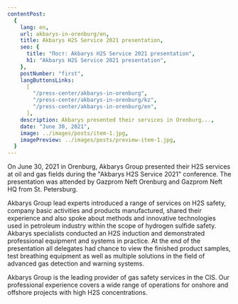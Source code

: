 ```yaml
---
contentPost:
  {
    lang: en,
    url: akbarys-in-orenburg/en,
    title: Akbarys H2S Service 2021 presentation,
    seo: {
      title: "Пост: Akbarys H2S Service 2021 presentation",
      h1: "Akbarys H2S Service 2021 presentation",
    },
    postNumber: "first",
    langButtonsLinks:
      [
        "/press-center/akbarys-in-orenburg",
        "/press-center/akbarys-in-orenburg/kz",
        "/press-center/akbarys-in-orenburg/en",
      ],
    description: Akbarys presented their services in Orenburg...,
    date: "June 30, 2021",
    image: ../images/posts/item-1.jpg,
    imagePreview: ../images/posts/preview-item-1.jpg,
  }
---
```


On June 30, 2021 in Orenburg, Akbarys Group presented their H2S services at oil and gas fields during the "Akbarys H2S Service 2021" conference. The presentation was attended by Gazprom Neft Orenburg and Gazprom Neft HQ from St. Petersburg.

Akbarys Group lead experts introduced a range of services on H2S safety, company basic activities and products manufactured, shared their experience and also spoke about methods and innovative technologies used in petroleum industry within the scope of hydrogen sulfide safety. Akbarys specialists conducted an H2S induction and demonstrated professional equipment and systems in practice. At the end of the presentation all delegates had chance to view the finished product samples, test breathing equipment as well as multiple solutions in the field of advanced gas detection and warning systems.

Akbarys Group is the leading provider of gas safety services in the CIS. Our professional experience covers a wide range of operations for onshore and offshore projects with high H2S concentrations.
